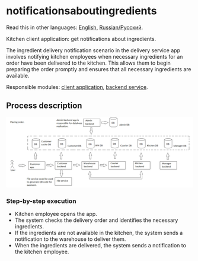# notificationsaboutingredients

Read this in other languages: [English](notificationsaboutingredients.md), [Russian/Русский](notificationsaboutingredients.ru.md). 

Kitchen client application: get notifications about ingredients.

The ingredient delivery notification scenario in the delivery service app involves notifying kitchen employees when necessary ingredients for an order have been delivered to the kitchen. 
This allows them to begin preparing the order promptly and ensures that all necessary ingredients are available.

Responsible modules: [client application](../../frontend/kitchenclient.md), [backend service](../../backend/kitchenbackend.md).

## Process description

![placing_order_overall](../../img/placing_order_overall.png)

### Step-by-step execution

- Kitchen employee opens the app.
- The system checks the delivery order and identifies the necessary ingredients.
- If the ingredients are not available in the kitchen, the system sends a notification to the warehouse to deliver them.
- When the ingredients are delivered, the system sends a notification to the kitchen employee.
